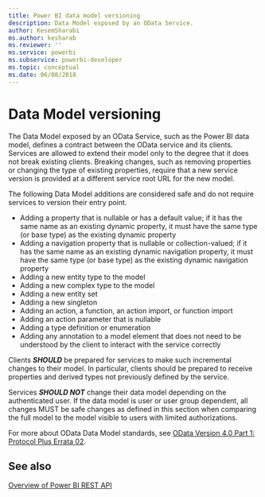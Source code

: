 ```yaml
---
title: Power BI data model versioning
description: Data Model exposed by an OData Service.
author: KesemSharabi
ms.author: kesharab
ms.reviewer: ''
ms.service: powerbi
ms.subservice: powerbi-developer
ms.topic: conceptual
ms.date: 06/08/2018
---
```


# Data Model versioning

The Data Model exposed by an OData Service, such as the Power BI data model, defines a contract between the OData service and its clients. Services are allowed to extend their model only to the degree that it does not break existing clients. Breaking changes, such as removing properties or changing the type of existing properties, require that a new service version is provided at a different service root URL for the new model.  
  
The following Data Model additions are considered safe and do not require services to version their entry point.  
  
* Adding a property that is nullable or has a default value; if it has the same name as an existing dynamic property, it must have the same type (or base type) as the existing dynamic property  
* Adding a navigation property that is nullable or collection-valued; if it has the same name as an existing dynamic navigation property, it must have the same type (or base type) as the existing dynamic navigation property  
* Adding a new entity type to the model  
* Adding a new complex type to the model  
* Adding a new entity set  
* Adding a new singleton  
* Adding an action, a function, an action import, or function import
* Adding an action parameter that is nullable  
* Adding a type definition or enumeration  
* Adding any annotation to a model element that does not need to be understood by the client to interact with the service correctly  
  
Clients ***SHOULD*** be prepared for services to make such incremental changes to their model. In particular, clients should be prepared to receive properties and derived types not previously defined by the service.  
  
Services ***SHOULD NOT*** change their data model depending on the authenticated user. If the data model is user or user group dependent, all changes MUST be safe changes as defined in this section when comparing the full model to the model visible to users with limited authorizations.  
  
For more about OData Data Model standards, see [OData Version 4.0 Part 1: Protocol Plus Errata 02](https://docs.oasis-open.org/odata/odata/v4.0/odata-v4.0-part1-protocol.html).  
  
## See also
[Overview of Power BI REST API](/rest/api/power-bi/)
